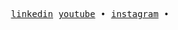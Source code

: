 <p align="center">
  <samp>
    <!-- <a href="https://iamtk.co">website</a> •  -->
    <a href="https://www.linkedin.com/in/filipevirtuoso/">linkedin</a>
    <a href="https://www.youtube.com/channel/UCfnq72tVw5mFOKyYqXlLqWg">youtube</a> • 
    <a href="https://www.instagram.com/filipe.virtuoso/">instagram</a> • 
  </samp>
</p>
